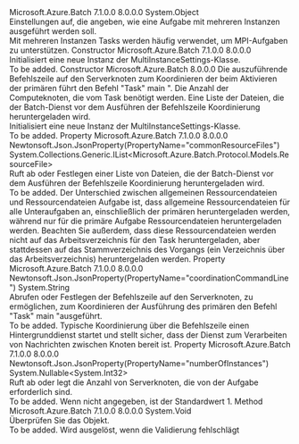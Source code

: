 <Type Name="MultiInstanceSettings" FullName="Microsoft.Azure.Batch.Protocol.Models.MultiInstanceSettings">
  <TypeSignature Language="C#" Value="public class MultiInstanceSettings" />
  <TypeSignature Language="ILAsm" Value=".class public auto ansi beforefieldinit MultiInstanceSettings extends System.Object" />
  <TypeSignature Language="DocId" Value="T:Microsoft.Azure.Batch.Protocol.Models.MultiInstanceSettings" />
  <TypeSignature Language="VB.NET" Value="Public Class MultiInstanceSettings" />
  <TypeSignature Language="F#" Value="type MultiInstanceSettings = class" />
  <AssemblyInfo>
    <AssemblyName>Microsoft.Azure.Batch</AssemblyName>
    <AssemblyVersion>7.1.0.0</AssemblyVersion>
    <AssemblyVersion>8.0.0.0</AssemblyVersion>
  </AssemblyInfo>
  <Base>
    <BaseTypeName>System.Object</BaseTypeName>
  </Base>
  <Interfaces />
  <Docs>
    <summary>
            Einstellungen auf, die angeben, wie eine Aufgabe mit mehreren Instanzen ausgeführt werden soll.
            </summary>
    <remarks>
            Mit mehreren Instanzen Tasks werden häufig verwendet, um MPI-Aufgaben zu unterstützen.
            </remarks>
  </Docs>
  <Members>
    <Member MemberName=".ctor">
      <MemberSignature Language="C#" Value="public MultiInstanceSettings ();" />
      <MemberSignature Language="ILAsm" Value=".method public hidebysig specialname rtspecialname instance void .ctor() cil managed" />
      <MemberSignature Language="DocId" Value="M:Microsoft.Azure.Batch.Protocol.Models.MultiInstanceSettings.#ctor" />
      <MemberSignature Language="VB.NET" Value="Public Sub New ()" />
      <MemberType>Constructor</MemberType>
      <AssemblyInfo>
        <AssemblyName>Microsoft.Azure.Batch</AssemblyName>
        <AssemblyVersion>7.1.0.0</AssemblyVersion>
        <AssemblyVersion>8.0.0.0</AssemblyVersion>
      </AssemblyInfo>
      <Parameters />
      <Docs>
        <summary>
            Initialisiert eine neue Instanz der MultiInstanceSettings-Klasse.
            </summary>
        <remarks>To be added.</remarks>
      </Docs>
    </Member>
    <Member MemberName=".ctor">
      <MemberSignature Language="C#" Value="public MultiInstanceSettings (string coordinationCommandLine, Nullable&lt;int&gt; numberOfInstances = null, System.Collections.Generic.IList&lt;Microsoft.Azure.Batch.Protocol.Models.ResourceFile&gt; commonResourceFiles = null);" />
      <MemberSignature Language="ILAsm" Value=".method public hidebysig specialname rtspecialname instance void .ctor(string coordinationCommandLine, valuetype System.Nullable`1&lt;int32&gt; numberOfInstances, class System.Collections.Generic.IList`1&lt;class Microsoft.Azure.Batch.Protocol.Models.ResourceFile&gt; commonResourceFiles) cil managed" />
      <MemberSignature Language="DocId" Value="M:Microsoft.Azure.Batch.Protocol.Models.MultiInstanceSettings.#ctor(System.String,System.Nullable{System.Int32},System.Collections.Generic.IList{Microsoft.Azure.Batch.Protocol.Models.ResourceFile})" />
      <MemberSignature Language="VB.NET" Value="Public Sub New (coordinationCommandLine As String, Optional numberOfInstances As Nullable(Of Integer) = null, Optional commonResourceFiles As IList(Of ResourceFile) = null)" />
      <MemberSignature Language="F#" Value="new Microsoft.Azure.Batch.Protocol.Models.MultiInstanceSettings : string * Nullable&lt;int&gt; * System.Collections.Generic.IList&lt;Microsoft.Azure.Batch.Protocol.Models.ResourceFile&gt; -&gt; Microsoft.Azure.Batch.Protocol.Models.MultiInstanceSettings" Usage="new Microsoft.Azure.Batch.Protocol.Models.MultiInstanceSettings (coordinationCommandLine, numberOfInstances, commonResourceFiles)" />
      <MemberType>Constructor</MemberType>
      <AssemblyInfo>
        <AssemblyName>Microsoft.Azure.Batch</AssemblyName>
        <AssemblyVersion>8.0.0.0</AssemblyVersion>
      </AssemblyInfo>
      <Parameters>
        <Parameter Name="coordinationCommandLine" Type="System.String" />
        <Parameter Name="numberOfInstances" Type="System.Nullable&lt;System.Int32&gt;" />
        <Parameter Name="commonResourceFiles" Type="System.Collections.Generic.IList&lt;Microsoft.Azure.Batch.Protocol.Models.ResourceFile&gt;" />
      </Parameters>
      <Docs>
        <param name="coordinationCommandLine">Die auszuführende Befehlszeile auf den Serverknoten zum Koordinieren der beim Aktivieren der primären führt den Befehl "Task" main ".</param>
        <param name="numberOfInstances">Die Anzahl der Computeknoten, die vom Task benötigt werden.</param>
        <param name="commonResourceFiles">Eine Liste der Dateien, die der Batch-Dienst vor dem Ausführen der Befehlszeile Koordinierung heruntergeladen wird.</param>
        <summary>
            Initialisiert eine neue Instanz der MultiInstanceSettings-Klasse.
            </summary>
        <remarks>To be added.</remarks>
      </Docs>
    </Member>
    <Member MemberName="CommonResourceFiles">
      <MemberSignature Language="C#" Value="public System.Collections.Generic.IList&lt;Microsoft.Azure.Batch.Protocol.Models.ResourceFile&gt; CommonResourceFiles { get; set; }" />
      <MemberSignature Language="ILAsm" Value=".property instance class System.Collections.Generic.IList`1&lt;class Microsoft.Azure.Batch.Protocol.Models.ResourceFile&gt; CommonResourceFiles" />
      <MemberSignature Language="DocId" Value="P:Microsoft.Azure.Batch.Protocol.Models.MultiInstanceSettings.CommonResourceFiles" />
      <MemberSignature Language="VB.NET" Value="Public Property CommonResourceFiles As IList(Of ResourceFile)" />
      <MemberSignature Language="F#" Value="member this.CommonResourceFiles : System.Collections.Generic.IList&lt;Microsoft.Azure.Batch.Protocol.Models.ResourceFile&gt; with get, set" Usage="Microsoft.Azure.Batch.Protocol.Models.MultiInstanceSettings.CommonResourceFiles" />
      <MemberType>Property</MemberType>
      <AssemblyInfo>
        <AssemblyName>Microsoft.Azure.Batch</AssemblyName>
        <AssemblyVersion>7.1.0.0</AssemblyVersion>
        <AssemblyVersion>8.0.0.0</AssemblyVersion>
      </AssemblyInfo>
      <Attributes>
        <Attribute>
          <AttributeName>Newtonsoft.Json.JsonProperty(PropertyName="commonResourceFiles")</AttributeName>
        </Attribute>
      </Attributes>
      <ReturnValue>
        <ReturnType>System.Collections.Generic.IList&lt;Microsoft.Azure.Batch.Protocol.Models.ResourceFile&gt;</ReturnType>
      </ReturnValue>
      <Docs>
        <summary>
            Ruft ab oder Festlegen einer Liste von Dateien, die der Batch-Dienst vor dem Ausführen der Befehlszeile Koordinierung heruntergeladen wird.
            </summary>
        <value>To be added.</value>
        <remarks>
            Der Unterschied zwischen allgemeinen Ressourcendateien und Ressourcendateien Aufgabe ist, dass allgemeine Ressourcendateien für alle Unteraufgaben an, einschließlich der primären heruntergeladen werden, während nur für die primäre Aufgabe Ressourcendateien heruntergeladen werden. Beachten Sie außerdem, dass diese Ressourcendateien werden nicht auf das Arbeitsverzeichnis für den Task heruntergeladen, aber stattdessen auf das Stammverzeichnis des Vorgangs (ein Verzeichnis über das Arbeitsverzeichnis) heruntergeladen werden.
            </remarks>
      </Docs>
    </Member>
    <Member MemberName="CoordinationCommandLine">
      <MemberSignature Language="C#" Value="public string CoordinationCommandLine { get; set; }" />
      <MemberSignature Language="ILAsm" Value=".property instance string CoordinationCommandLine" />
      <MemberSignature Language="DocId" Value="P:Microsoft.Azure.Batch.Protocol.Models.MultiInstanceSettings.CoordinationCommandLine" />
      <MemberSignature Language="VB.NET" Value="Public Property CoordinationCommandLine As String" />
      <MemberSignature Language="F#" Value="member this.CoordinationCommandLine : string with get, set" Usage="Microsoft.Azure.Batch.Protocol.Models.MultiInstanceSettings.CoordinationCommandLine" />
      <MemberType>Property</MemberType>
      <AssemblyInfo>
        <AssemblyName>Microsoft.Azure.Batch</AssemblyName>
        <AssemblyVersion>7.1.0.0</AssemblyVersion>
        <AssemblyVersion>8.0.0.0</AssemblyVersion>
      </AssemblyInfo>
      <Attributes>
        <Attribute>
          <AttributeName>Newtonsoft.Json.JsonProperty(PropertyName="coordinationCommandLine")</AttributeName>
        </Attribute>
      </Attributes>
      <ReturnValue>
        <ReturnType>System.String</ReturnType>
      </ReturnValue>
      <Docs>
        <summary>
            Abrufen oder Festlegen der Befehlszeile auf den Serverknoten, zu ermöglichen, zum Koordinieren der Ausführung des primären den Befehl "Task" main "ausgeführt.
            </summary>
        <value>To be added.</value>
        <remarks>
            Typische Koordinierung über die Befehlszeile einen Hintergrunddienst startet und stellt sicher, dass der Dienst zum Verarbeiten von Nachrichten zwischen Knoten bereit ist.
            </remarks>
      </Docs>
    </Member>
    <Member MemberName="NumberOfInstances">
      <MemberSignature Language="C#" Value="public Nullable&lt;int&gt; NumberOfInstances { get; set; }" />
      <MemberSignature Language="ILAsm" Value=".property instance valuetype System.Nullable`1&lt;int32&gt; NumberOfInstances" />
      <MemberSignature Language="DocId" Value="P:Microsoft.Azure.Batch.Protocol.Models.MultiInstanceSettings.NumberOfInstances" />
      <MemberSignature Language="VB.NET" Value="Public Property NumberOfInstances As Nullable(Of Integer)" />
      <MemberSignature Language="F#" Value="member this.NumberOfInstances : Nullable&lt;int&gt; with get, set" Usage="Microsoft.Azure.Batch.Protocol.Models.MultiInstanceSettings.NumberOfInstances" />
      <MemberType>Property</MemberType>
      <AssemblyInfo>
        <AssemblyName>Microsoft.Azure.Batch</AssemblyName>
        <AssemblyVersion>7.1.0.0</AssemblyVersion>
        <AssemblyVersion>8.0.0.0</AssemblyVersion>
      </AssemblyInfo>
      <Attributes>
        <Attribute>
          <AttributeName>Newtonsoft.Json.JsonProperty(PropertyName="numberOfInstances")</AttributeName>
        </Attribute>
      </Attributes>
      <ReturnValue>
        <ReturnType>System.Nullable&lt;System.Int32&gt;</ReturnType>
      </ReturnValue>
      <Docs>
        <summary>
            Ruft ab oder legt die Anzahl von Serverknoten, die von der Aufgabe erforderlich sind.
            </summary>
        <value>To be added.</value>
        <remarks>
            Wenn nicht angegeben, ist der Standardwert 1.
            </remarks>
      </Docs>
    </Member>
    <Member MemberName="Validate">
      <MemberSignature Language="C#" Value="public virtual void Validate ();" />
      <MemberSignature Language="ILAsm" Value=".method public hidebysig newslot virtual instance void Validate() cil managed" />
      <MemberSignature Language="DocId" Value="M:Microsoft.Azure.Batch.Protocol.Models.MultiInstanceSettings.Validate" />
      <MemberSignature Language="VB.NET" Value="Public Overridable Sub Validate ()" />
      <MemberSignature Language="F#" Value="abstract member Validate : unit -&gt; unit&#xA;override this.Validate : unit -&gt; unit" Usage="multiInstanceSettings.Validate " />
      <MemberType>Method</MemberType>
      <AssemblyInfo>
        <AssemblyName>Microsoft.Azure.Batch</AssemblyName>
        <AssemblyVersion>7.1.0.0</AssemblyVersion>
        <AssemblyVersion>8.0.0.0</AssemblyVersion>
      </AssemblyInfo>
      <ReturnValue>
        <ReturnType>System.Void</ReturnType>
      </ReturnValue>
      <Parameters />
      <Docs>
        <summary>
            Überprüfen Sie das Objekt.
            </summary>
        <remarks>To be added.</remarks>
        <exception cref="T:Microsoft.Rest.ValidationException">
            Wird ausgelöst, wenn die Validierung fehlschlägt
            </exception>
      </Docs>
    </Member>
  </Members>
</Type>